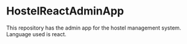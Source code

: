 # HostelReactAdminApp
This repository has the admin app for the hostel management system. Language used is react.
